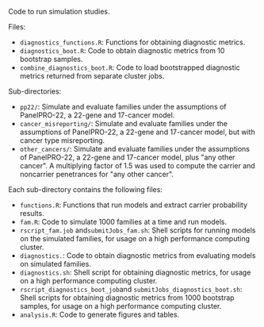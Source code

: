 Code to run simulation studies.  

Files: 
- `diagnostics_functions.R`: Functions for obtaining diagnostic metrics.
- `diagnostics_boot.R`: Code to obtain diagnostic metrics from 10 bootstrap samples.
- `combine_diagnostics_boot.R`: Code to load bootstrapped diagnostic metrics returned from separate cluster jobs.

Sub-directories: 
- `pp22/`: Simulate and evaluate families under the assumptions of PanelPRO-22, a 22-gene and 17-cancer model. 
- `cancer_misreporting/`: Simulate and evaluate families under the assumptions of PanelPRO-22, a 22-gene and 17-cancer model, but with cancer type misreporting. 
- `other_cancers/`: Simulate and evaluate families under the assumptions of PanelPRO-22, a 22-gene and 17-cancer model, plus "any other cancer". A multiplying factor of 1.5 was used to compute the carrier and noncarrier penetrances for "any other cancer". 

Each sub-directory contains the following files: 
- `functions.R`: Functions that run models and extract carrier probability results. 
- `fam.R`: Code to simulate 1000 families at a time and run models. 
- `rscript_fam.job` and`submitJobs_fam.sh`: Shell scripts for running models on the simulated families, for usage on a high performance computing cluster. 
- `diagnostics.`: Code to obtain diagnostic metrics from evaluating models on simulated families.
- `diagnostics.sh`: Shell script for obtaining diagnostic metrics, for usage on a high performance computing cluster. 
- `rscript_diagnostics_boot_job`and `submitJobs_diagnostics_boot.sh`: Shell scripts for obtaining diagnostic metrics from 1000 bootstrap samples, for usage on a high performance computing cluster. 
- `analysis.R`: Code to generate figures and tables. 